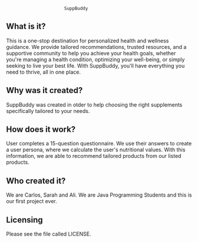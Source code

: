                          SuppBuddy

  What is it?
  -----------

 This is a one-stop destination for personalized health and wellness guidance. We provide tailored recommendations, trusted resources, and a supportive community to help you achieve your health goals, whether you're managing a health condition, optimizing your well-being, or simply seeking to live your best life. With SuppBuddy, you'll have everything you need to thrive, all in one place.


  Why was it created?
  -------------------

  SuppBuddy was created in otder to help choosing the right supplements specifically tailored to your needs.

  How does it work? 
  -------------------

  User completes a 15-question questionnaire. We use their answers to create a user persona, where we calculate the user's nutritional values. With this information, we are able to recommend tailored products from our listed products. 


  Who created it?
  ----------------

  We are Carlos, Sarah and Ali. We are Java Programming Students and this is our first project ever. 

  Licensing
  ---------

  Please see the file called LICENSE.





